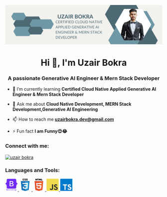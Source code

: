 ![logo](https://github.com/Uzair-Bokra/Uzair-bokra/blob/main/Neutral%20Modern%20Web%20Developer%20LinkedIn%20Banner.png)
<h1 align="center">Hi 👋, I'm Uzair Bokra</h1>
<h3 align="center">A passionate Generative AI Engineer & Mern Stack Developer</h3>

- 🌱 I’m currently learning **Certified Cloud Native Applied Generative AI Engineer & Mern Stack Developer**

- 💬 Ask me about **Cloud Native Development, MERN Stack Development,Generative AI Engineering**

- 📫 How to reach me **uzairbokra.dev@gmail.com**

- ⚡ Fun fact **I am Funny😊😂**

<h3 align="left">Connect with me:</h3>
<p align="left">
<a href="https://linkedin.com/in/uzair bokra" target="blank"><img align="center" src="https://raw.githubusercontent.com/rahuldkjain/github-profile-readme-generator/master/src/images/icons/Social/linked-in-alt.svg" alt="uzair bokra" height="30" width="40" /></a>
</p>

<h3 align="left">Languages and Tools:</h3>
<p align="left"> <a href="https://getbootstrap.com" target="_blank" rel="noreferrer"> <img src="https://raw.githubusercontent.com/devicons/devicon/master/icons/bootstrap/bootstrap-plain-wordmark.svg" alt="bootstrap" width="40" height="40"/> </a> <a href="https://www.w3schools.com/css/" target="_blank" rel="noreferrer"> <img src="https://raw.githubusercontent.com/devicons/devicon/master/icons/css3/css3-original-wordmark.svg" alt="css3" width="40" height="40"/> </a> <a href="https://www.w3.org/html/" target="_blank" rel="noreferrer"> <img src="https://raw.githubusercontent.com/devicons/devicon/master/icons/html5/html5-original-wordmark.svg" alt="html5" width="40" height="40"/> </a> <a href="https://developer.mozilla.org/en-US/docs/Web/JavaScript" target="_blank" rel="noreferrer"> <img src="https://raw.githubusercontent.com/devicons/devicon/master/icons/javascript/javascript-original.svg" alt="javascript" width="40" height="40"/> </a> <a href="https://www.typescriptlang.org/" target="_blank" rel="noreferrer"> <img src="https://raw.githubusercontent.com/devicons/devicon/master/icons/typescript/typescript-original.svg" alt="typescript" width="40" height="40"/> </a> </p>
